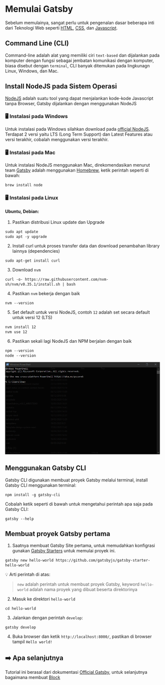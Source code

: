 # Memulai Gatsby

Sebelum memulainya, sangat perlu untuk pengenalan dasar beberapa inti dari Teknologi Web seperti [HTML](https://www.w3schools.com/html/), [CSS](https://www.w3schools.com/css/), dan [Javascript](https://www.w3schools.com/js/default.asp).

## Command Line (CLI)

Command-line adalah alat yang memiliki ciri `text-based` dan dijalankan pada komputer dengan fungsi sebagai jembatan komunikasi dengan komputer, biasa disebut dengan `terminal`, CLI banyak ditemukan pada lingkunagn Linux, Windows, dan Mac.

## Install NodeJS pada Sistem Operasi

[NodeJS](https://nodejs.org/en/) adalah suatu tool yang dapat menjalankan kode-kode Javascript tanpa Browser, Gatsby dijalankan dengan menggunakan NodeJS

### 🖥 Instalasi pada Windows

Untuk instalasi pada Windows silahkan download pada [official NodeJS](https://nodejs.org/en/). Terdapat 2 versi yaitu LTS (Long Term Support) dan Latest Features atau versi terakhir, cobalah menggunakan versi terakhir.

### 🖥 Instalasi pada Mac

Untuk instalasi NodeJS menggunakan Mac, direkomendasikan menurut team [Gatsby](https://www.gatsbyjs.org/tutorial/part-zero/) adalah menggunakan [Homebrew](https://brew.sh/), ketik perintah seperti di bawah:

```
brew install node
```

### 🖥 Instalasi pada Linux

#### Ubuntu, Debian:

1. Pastikan distribusi Linux update dan Upgrade

```
sudo apt update
sudo apt -y upgrade
```

2. Install curl untuk proses transfer data dan download penambahan library lainnya (dependencies)

```
sudo apt-get install curl
```

3. Download `nvm`

```
curl -o- https://raw.githubusercontent.com/nvm-sh/nvm/v0.35.1/install.sh | bash
```

4. Pastikan `nvm` bekerja dengan baik

```
nvm --version
```

5. Set default untuk versi NodeJS, contoh `12` adalah set secara default untuk versi 12 (LTS)

```
nvm install 12
nvm use 12
```

6. Pastikan sekali lagi NodeJS dan NPM berjalan dengan baik

```
npm --version
node --version
```

![](./assets/terminal-node.gif "Terminal")

## Menggunakan Gatsby CLI

Gatsby CLI digunakan membuat proyek Gatsby melalui terminal, install Gatsby CLI menggunakan terminal:

```
npm install -g gatsby-cli
```

Cobalah ketik seperti di bawah untuk mengetahui perintah apa saja pada Gatsby CLI:

```
gatsby --help
```

## Membuat proyek Gatsby pertama

1. Saatnya membuat Gatsby Site pertama, untuk memudahkan konfigrasi gunakan [Gatsby Starters](https://www.gatsbyjs.org/starters/) untuk memulai proyek ini.

```
gatsby new hello-world https://github.com/gatsbyjs/gatsby-starter-hello-world
```

💡 Arti perintah di atas:

> `new` adalah perintah untuk membuat proyek Gatsby, keyword `hello-world` adalah nama proyek yang dibuat beserta direktorinya

2. Masuk ke direktori `hello-world`

```
cd hello-world
```

3. Jalankan dengan perintah `develop`:

```
gatsby develop
```

4. Buka browser dan ketik `http://localhost:8000/`, pastikan di browser tampil `Hello world!`

## ➡️ Apa selanjutnya

Tutorial ini berasal dari dokumentasi [Official Gatsby](https://www.gatsbyjs.org/tutorial/part-zero/), untuk selanjutnya bagaimana membuat [Block](https://github.com/GatsbyJS-Indonesia/dokumentasi/blob/master/1.%20Membuat%20Block/index.md)
